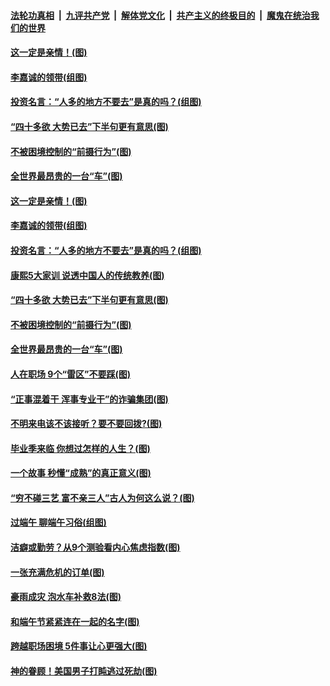 ####  [法轮功真相](../../../../basic/blob/master/README.md?t=06281702) &nbsp;|&nbsp; [九评共产党](../../../../9ping.md/blob/master/README.md?t=06281702) &nbsp;|&nbsp; [解体党文化](../../../../jtdwh.md/blob/master/README.md?t=06281702)  &nbsp;|&nbsp; [共产主义的终极目的](../../../../gczydzjmd.md/blob/master/README.md?t=06281702) &nbsp;|&nbsp; [魔鬼在统治我们的世界](../../../../mgztzwmdsj.md/blob/master/README.md?t=06281702) 

#### [这一定是亲情！(图)](../pages/p8/937905.md?t=06281702) 

#### [李嘉诚的领带(组图)](../pages/p8/937484.md?t=06281702) 

#### [投资名言：“人多的地方不要去”是真的吗？(组图)](../pages/p8/937855.md?t=06281702) 

#### [“四十多欲 大势已去”下半句更有意思(图)](../pages/p8/937811.md?t=06281702) 

#### [不被困境控制的“前摄行为”(图)](../pages/p8/937145.md?t=06281702) 

#### [全世界最昂贵的一台“车”(图)](../pages/p8/937477.md?t=06281702) 

#### [这一定是亲情！(图)](../pages/p8/937905.md?t=06281702) 

#### [李嘉诚的领带(组图)](../pages/p8/937484.md?t=06281702) 

#### [投资名言：“人多的地方不要去”是真的吗？(组图)](../pages/p8/937855.md?t=06281702) 

#### [康熙5大家训 说透中国人的传统教养(图)](../pages/p8/937696.md?t=06281702) 

#### [“四十多欲 大势已去”下半句更有意思(图)](../pages/p8/937811.md?t=06281702) 

#### [不被困境控制的“前摄行为”(图)](../pages/p8/937145.md?t=06281702) 

#### [全世界最昂贵的一台“车”(图)](../pages/p8/937477.md?t=06281702) 

#### [人在职场 9个“雷区”不要踩(图)](../pages/p8/937766.md?t=06281702) 

#### [“正事混着干 浑事专业干”的诈骗集团(图)](../pages/p8/937732.md?t=06281702) 

#### [不明来电该不该接听？要不要回拨?(图)](../pages/p8/936929.md?t=06281702) 

#### [毕业季来临 你想过怎样的人生？(图)](../pages/p8/937661.md?t=06281702) 

#### [一个故事 秒懂“成熟”的真正意义(图)](../pages/p8/936405.md?t=06281702) 

#### [“穷不碰三艺 富不亲三人”古人为何这么说？(图)](../pages/p8/937602.md?t=06281702) 

#### [过端午 聊端午习俗(组图)](../pages/p8/937246.md?t=06281702) 

#### [洁癖或勤劳？从9个测验看内心焦虑指数(图)](../pages/p8/937558.md?t=06281702) 

#### [一张充满危机的订单(图)](../pages/p8/936981.md?t=06281702) 

#### [豪雨成灾 泡水车补救8法(图)](../pages/p8/937526.md?t=06281702) 

#### [和端午节紧紧连在一起的名字(图)](../pages/p8/937448.md?t=06281702) 

#### [跨越职场困境 5件事让心更强大(图)](../pages/p8/937375.md?t=06281702) 

#### [神的眷顾！美国男子打盹逃过死劫(图)](../pages/p8/936985.md?t=06281702) 

